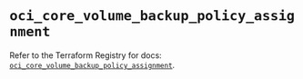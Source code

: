 # `oci_core_volume_backup_policy_assignment`

Refer to the Terraform Registry for docs: [`oci_core_volume_backup_policy_assignment`](https://registry.terraform.io/providers/oracle/oci/6.37.0/docs/resources/core_volume_backup_policy_assignment).

